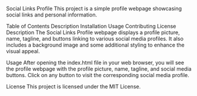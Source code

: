 Social Links Profile
This project is a simple profile webpage showcasing social links and personal information.

Table of Contents
Description
Installation
Usage
Contributing
License
Description
The Social Links Profile webpage displays a profile picture, name, tagline, and buttons linking to various social media profiles. It also includes a background image and some additional styling to enhance the visual appeal.

Usage
After opening the index.html file in your web browser, you will see the profile webpage with the profile picture, name, tagline, and social media buttons. Click on any button to visit the corresponding social media profile.

License
This project is licensed under the MIT License.
